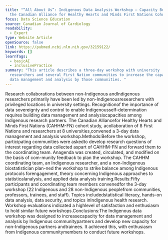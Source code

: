 ```yaml
---
title: "“All About Us”: Indigenous Data Analysis Workshop — Capacity Building in
  the Canadian Alliance for Healthy Hearts and Minds First Nations Cohort"
focus: Data Science Education
source: Canadian Journal of Cardiology
readability:
  - Expert
type: Website Article
openSource: false
link: https://pubmed.ncbi.nlm.nih.gov/32159122/
keywords: []
learnTags:
  - basicAI
  - inclusivePractice
summary: "This article describes a three-day workshop with university
  researchers and several First Nation communities to increase the capacity for
  data management and analysis by those communities. "
---
```

Research collaborations between non-Indigenous andIndigenous researchers primarily have been led by non-Indigenousresearchers with privileged locations in university settings. Recognitionof the importance of data sovereignty and control to enable Indigenousself-determination requires building data management and analysiscapacities among Indigenous research partners. The Canadian Alliancefor Healthy Hearts and Minds First Nations (CAHHM-FN) cohort study, acollaboration of 8 First Nations and researchers at 8 universities,convened a 3-day data management and analysis workshop.Methods:Before the workshop, participating communities were askedto develop research questions of interest regarding data collected aspart of CAHHM-FN and forward them to the coordinating team. Anagenda was created, circulated, and modified on the basis of com-munity feedback to plan the workshop. The CAHHM coordinating team, an  Indigenous  researcher,  and  a  non-Indigenous  biostatistician  plan-ned  the  workshop  to  strike  balance  among  Indigenous  protocols  forengagement,  theory  concerning  Indigenous  approaches  to  statisticalanalysis, and applied data analysis training.Results:Fifty participants and coordinating team members convenedfor the 3-day workshop (22 Indigenous and 28 non-Indigenous peoplefrom  communities,  professors,  trainees,  and  staff).  Topics  includedstatistical literacy, hands-on data analysis, data security, and topics inIndigenous  health  research.  Workshop  evaluations  indicated  a  highlevel of satisfaction and enthusiasm to hold similar future workshops.Conclusions:The Indigenous data workshop was designed to increasecapacity for data management and analysis by Indigenous communitypartners  and  develop  new  capacity  for  non-Indigenous  partners  andtrainees. It achieved this, with enthusiasm from Indigenous communitymembers to conduct future workshops.
